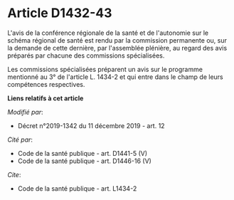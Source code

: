 # Article D1432-43

L'avis de la conférence régionale de la santé et de l'autonomie sur le schéma régional de santé est rendu par la commission
permanente ou, sur la demande de cette dernière, par l'assemblée plénière, au regard des avis préparés par chacune des
commissions spécialisées. 

Les commissions spécialisées préparent un avis sur le programme mentionné au 3° de l'article L. 1434-2 et qui entre dans le
champ de leurs compétences respectives.

**Liens relatifs à cet article**

_Modifié par_:

  - Décret n°2019-1342 du 11 décembre 2019 - art. 12

_Cité par_:

  - Code de la santé publique - art. D1441-5 (V)
  - Code de la santé publique - art. D1446-16 (V)

_Cite_:

  - Code de la santé publique - art. L1434-2
